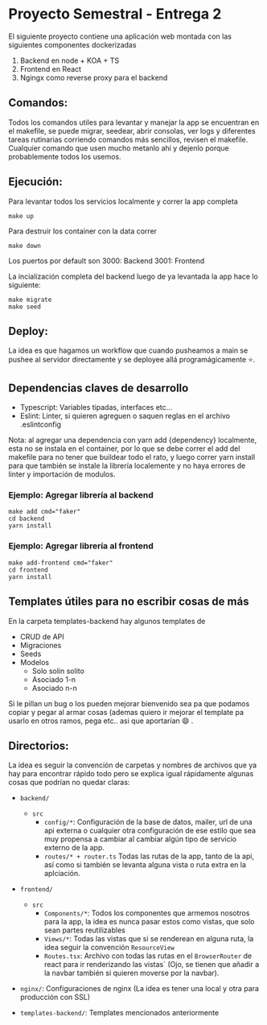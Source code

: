 # Proyecto Semestral - Entrega 2

El siguiente proyecto contiene una aplicación web montada con las siguientes componentes dockerizadas
1. Backend en node + KOA + TS
2. Frontend en React
3. Ngingx como reverse proxy para el backend

## Comandos:
Todos los comandos utiles para levantar y manejar la app se encuentran en el makefile, se puede migrar, seedear, abrir consolas, ver logs y diferentes tareas rutinarias corriendo comandos más sencillos, revisen el makefile. Cualquier comando que usen mucho metanlo ahí y dejenlo porque probablemente todos los usemos.

## Ejecución:

Para levantar todos los servicios localmente y correr la app completa
```
make up
```

Para destruir los container con la data correr
```
make down
```

Los puertos por default son
3000: Backend
3001: Frontend

La incialización completa del backend luego de ya levantada la app hace lo siguiente:
```
make migrate
make seed
```

## Deploy:
La idea es que hagamos un workflow que cuando pusheamos a main se pushee al servidor directamente y se deployee allá programágicamente :star:.

## Dependencias claves de desarrollo

- Typescript: Variables tipadas, interfaces etc...
- Eslint: Linter, si quieren agreguen o saquen reglas en el archivo .eslintconfig

Nota: al agregar una dependencia con yarn add {dependency} localmente, esta no se instala en el container, por lo que se debe correr el add del makefile para no tener que buildear todo el rato, y luego correr yarn install para que también se instale la librería localemente y no haya errores de linter y importación de modulos.<br>
### Ejemplo: Agregar librería al backend
```
make add cmd="faker"
cd backend
yarn install
```
### Ejemplo: Agregar librería al frontend
```
make add-frontend cmd="faker"
cd frontend
yarn install
```

## Templates útiles para no escribir cosas de más
En la carpeta templates-backend hay algunos templates de
- CRUD de API
- Migraciones
- Seeds
- Modelos
  - Solo solin solito
  - Asociado 1-n
  - Asociado n-n

Si le pillan un bug o los pueden mejorar bienvenido sea pa que podamos copiar y pegar al armar cosas (ademas quiero ir mejorar el template pa usarlo en otros ramos, pega etc.. asi que aportarían :smile: .

## Directorios:
La idea es seguir la convención de carpetas y nombres de archivos que ya hay para encontrar rápido todo pero se explica igual rápidamente algunas cosas que podrían no quedar claras:

- `backend/`
  - `src`
    - `config/*`: Configuración de la base de datos, mailer, url de una api externa o cualquier otra configuración de ese estilo que sea muy propensa a cambiar al cambiar algún tipo de servicio externo de la app.
    - `routes/* + router.ts` Todas las rutas de la app, tanto de la api, así como si también se levanta alguna vista o ruta extra en la aplciación.

- `frontend/`
  - `src`
    - `Components/*`: Todos los componentes que armemos nosotros para la app, la idea es nunca pasar estos como vistas, que solo sean partes reutilizables
    - `Views/*`: Todas las vistas que si se renderean en alguna ruta, la idea seguir la convención `ResourceView`
    - `Routes.tsx`: Archivo con todas las rutas en el `BrowserRouter` de react para ir renderizando las vistas` (Ojo, se tienen que añadir a la navbar también si quieren moverse por la navbar).
- `nginx/`: Configuraciones de nginx (La idea es tener una local y otra para producción con SSL)
- `templates-backend/`: Templates mencionados anteriormente